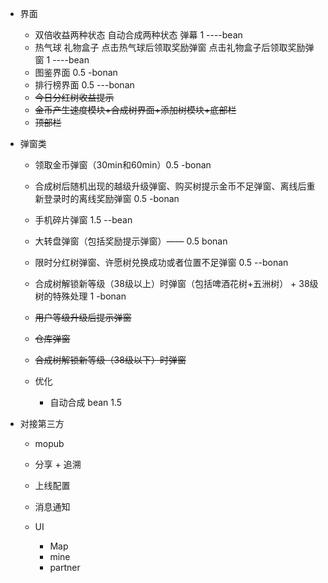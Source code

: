 <!--
 * @Description: 
 * @Author:  bean^ <bean_4@163.com>
 * @Date: 2020-03-13 10:05:06
 * @LastEditors:  bean^ <bean_4@163.com>
 * @LastEditTime: 2020-03-13 18:05:06
 -->

- 界面
  - 双倍收益两种状态  自动合成两种状态   弹幕  1  ----bean
  - 热气球 礼物盒子 点击热气球后领取奖励弹窗 点击礼物盒子后领取奖励弹窗 1 ----bean
  - 图鉴界面 0.5  -bonan
  - 排行榜界面 0.5 ---bonan
  - ~~今日分红树收益提示~~
  - ~~金币产生速度模块+合成树界面+添加树模块+底部栏~~
  - ~~顶部栏~~


- 弹窗类
  - 领取金币弹窗（30min和60min）0.5  -bonan
  - 合成树后随机出现的越级升级弹窗、购买树提示金币不足弹窗、离线后重新登录时的离线奖励弹窗 0.5 -bonan
  - 手机碎片弹窗 1.5 --bean
  - 大转盘弹窗（包括奖励提示弹窗）—— 0.5 bonan
  - 限时分红树弹窗、许愿树兑换成功或者位置不足弹窗 0.5 --bonan
  - 合成树解锁新等级（38级以上）时弹窗（包括啤酒花树+五洲树） + 38级树的特殊处理 1 -bonan
  - ~~用户等级升级后提示弹窗~~ 
  - ~~仓库弹窗~~
  - ~~合成树解锁新等级（38级以下）时弹窗~~

  - 优化
    - 自动合成  bean 1.5


- 对接第三方
  - mopub
  - 分享 + 追溯
  - 上线配置
  - 消息通知


  - UI
      - Map 
      - mine
      - partner 